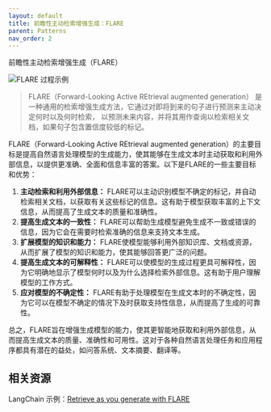 ```yaml
---
layout: default
title: 前瞻性主动检索增强生成：FLARE
parent: Patterns
nav_order: 2
---
```


前瞻性主动检索增强生成（FLARE）

![FLARE 过程示例](https://github.com/jzbjyb/FLARE/raw/main/res/flare.gif)

> FLARE（Forward-Looking Active REtrieval augmented generation） 是一种通用的检索增强生成方法，它通过对即将到来的句子进行预测来主动决定何时以及何时检索，
> 以预测未来内容，并将其用作查询以检索相关文档，如果句子包含置信度较低的标记。


FLARE（Forward-Looking Active REtrieval augmented generation）的主要目标是提高自然语言处理模型的生成能力，使其能够在生成文本时主动获取和利用外部信息，以提供更准确、全面和信息丰富的答案。以下是FLARE的一些主要目标和优势：

1. **主动检索和利用外部信息：** FLARE可以主动识别模型不确定的标记，并自动检索相关文档，以获取有关这些标记的信息。这有助于模型获取丰富的上下文信息，从而提高了生成文本的质量和准确性。
2. **提高生成文本的一致性：** FLARE可以帮助生成模型避免生成不一致或错误的信息，因为它会在需要时检索准确的信息来支持文本生成。
3. **扩展模型的知识和能力：** FLARE使模型能够利用外部知识库、文档或资源，从而扩展了模型的知识和能力，使其能够回答更广泛的问题。
4. **提高生成文本的可解释性：** FLARE可以使模型的生成过程更具可解释性，因为它明确地显示了模型何时以及为什么选择检索外部信息。这有助于用户理解模型的工作方式。
5. **应对模型的不确定性：** FLARE有助于处理模型在生成文本时的不确定性，因为它可以在模型不确定的情况下及时获取支持性信息，从而提高了生成的可靠性。

总之，FLARE旨在增强生成模型的能力，使其更智能地获取和利用外部信息，从而提高生成文本的质量、准确性和可用性。这对于各种自然语言处理任务和应用程序都具有潜在的益处，如问答系统、文本摘要、翻译等。

## 相关资源

LangChain 示例：[Retrieve as you generate with FLARE](https://python.langchain.com/docs/use_cases/question_answering/how_to/flare)


